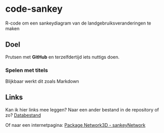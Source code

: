 # code-sankey
R-code om een sankeydiagram van de landgebruiksveranderingen te maken

## Doel

Prutsen met **GitHub** en terzelfdertijd iets nuttigs doen.

### Spelen met titels

Blijkbaar werkt dit zoals Markdown

## Links

Kan ik hier links mee leggen? Naar een ander bestand in de repository of zo?
[Databestand](Sankey_test.csv)

Of naar een internetpagina: [Package Network3D - sankeyNetwork](https://www.rdocumentation.org/packages/networkD3/versions/0.4/topics/sankeyNetwork)
